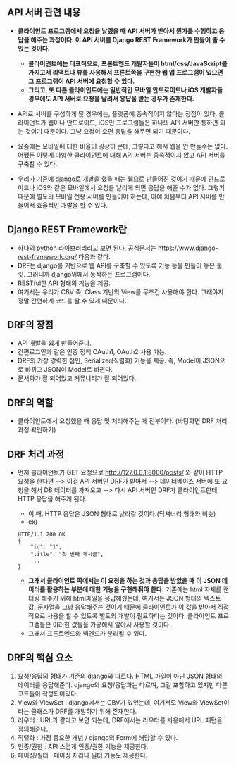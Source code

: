 ## API 서버 관련 내용
- **클라이언트 프로그램에서 요청을 날렸을 때 API 서버가 받아서 뭔가를 수행하고 응답을 해주는 과정이다. 이 API 서버를 Django REST Framework가 만들어 줄 수 있는 것이다.** 
  - **클라이언트에는 대표적으로, 프론트엔드 개발자들이 html/css/JavaScript를 가지고서 리액트나 뷰를 사용해서 프론트쪽을 구현한 웹 앱 프로그램이 있으면 그 프로그램이 API 서버에 요청할 수 있다.**
  - **그리고, 또 다른 클라이언트에는 일반적인 모바일 안드로이드나 iOS 개발자들 경우에도 API 서버로 요청을 날려서 응답을 받는 경우가 존재한다.**

- API로 서버를 구성하게 될 경우에는, 플랫폼에 종속적이지 않다는 장점이 있다. 클라이언트가 웹이나 안드로이드, iOS인 프로그램들은 하나의 API 서버만 통하면 되는 것이기 때문이다. 그냥 요청이 오면 응답을 해주면 되기 때문이다. 
- 요즘에는 모바일에 대한 비율이 굉장히 큰데, 그렇다고 해서 웹을 안 만들수는 없다. 어쨌든 이렇게 다양한 클라이언트에 대해 API 서버는 종속적이지 않고 API 서버를 구축할 수 있다.
- 우리가 기존에 django로 개발을 했을 때는 웹으로 만들어진 것이기 때문에 안드로이드나 iOS와 같은 모바일에서 요청을 날리게 되면 응답을 해줄 수가 없다. 그렇기 때문에 별도의 모바일 전용 서버를 만들어야 하는데, 아예 처음부터 API 서버를 만들어서 효율적인 개발을 할 수 있다. 



## Django REST Framework란
- 하나의 python 라이브러리라고 보면 된다. 공식문서는 https://www.django-rest-framework.org/ 다음과 같다.
- DRF는 django를 기반으로 웹 API를 구축할 수 있도록 기능 등을 만들어 놓은 툴킷. 그러니까 django위에서 동작하는 프로그램이다. 
- RESTful한 API 형태의 기능을 제공.
- 여기서는 우리가 CBV 즉, Class 기반의 View를 무조건 사용해야 한다. 그래야지 정말 간편하게 코드를 짤 수 있게 때문이다.


## DRF의 장점
- API 개발을 쉽게 만들어준다. 
- 간편로그인과 같은 인증 정책 OAuth1, OAuth2 사용 가능.
- DRF의 가장 강력한 점인, Serializer(직렬화) 기능을 제공. 즉, Model이 JSON으로 바뀌고 JSON이 Model로 바뀐다. 
- 문서화가 잘 되어있고 커뮤니티가 잘 되어있다. 


## DRF의 역할
- 클라이언트에서 요청했을 때 응답 및 처리해주는 게 전부이다. (바탕화면 DRF 처리 과정 확인하기)


## DRF 처리 과정
- 먼저 클라이언트가 GET 요청으로 http://127.0.0.1:8000/posts/ 와 같이 HTTP 요청을 한다면 --> 이걸 API 서버인 DRF가 받아서 --> 데이터베이스 서버에 또 요청을 해서 DB 데이터를 가져오고 --> 다시 API 서버인 DRF가 클라이언트한테 HTTP 응답을 해주게 된다.
  - 이 때, HTTP 응답은 JSON 형태로 날라갈 것이다.(딕셔너리 형태와 비슷) 
  - ex) 
  
  ```terminal
  HTTP/1.1 200 OK 
  { 
      "id": "1",
      "title": "첫 번째 게시글",
      ...
  }
  ```
  
  - **그래서 클라이언트 쪽에서는 이 요청을 하는 것과 응답을 받았을 때 이 JSON 데이터를 활용하는 부분에 대한 기능을 구현해줘야 한다.** 기존에는 html 자체를 랜더링 해주기 위해 html파일을 응답해줬는데, 여기서는 JSON 형태의 텍스트 값, 문자열을 그냥 응답해주는 것이기 때문에 클라이언트가 이 값을 받아서 직접적으로 사용을 할 수 있도록 별도의 개발이 필요하다는 것이다. 클라이언트 프로그램들은 이러한 값들을 가공해서 알아서 사용할 것이다.
  - 그래서 프론트엔드와 백엔드가 분리될 수 있다.


## DRF의 핵심 요소
1. 요청/응답의 형태가 기존의 django와 다르다. HTML 파일이 아닌 JSON 형태의 데이터를 응답해준다. django의 요청/응답과는 다르며, 그걸 포함하고 있지만 다른 코드들이 작성되어있다.
2. View와 ViewSet : django에서는 CBV가 있었는데, 여기서도 View와 ViewSet이라는 클래스가 DRF를 개발하기 위해 존재한다.
3. 라우터 : URL과 같다고 보면 되는데, DRF에서는 라우터를 사용해서 URL 패턴을 정의해준다. 
4. 직렬화 : 가장 중요한 개념 / django의 Form에 해당할 수 있다. 
5. 인증/권한 : API 스럽게 인증/권한 기능을 제공한다.
6. 페이징/필터 : 페이징 처리나 필터 기능도 제공한다. 
  
